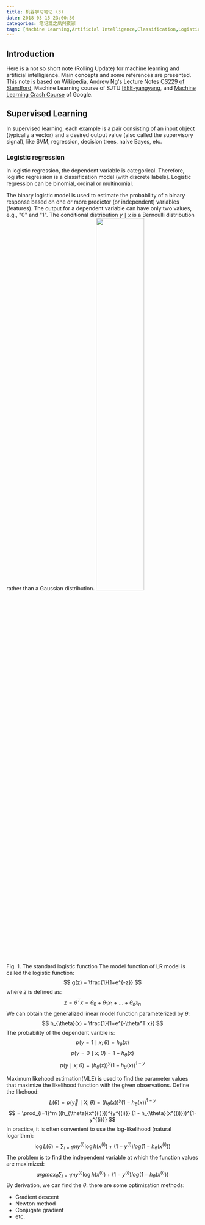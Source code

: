 ```yaml
---
title: 机器学习笔记 (3)
date: 2018-03-15 23:00:30
categories: 笔记篇之夙兴夜寐
tags: [Machine Learning,Artificial Intelligence,Classification,Logistic Regression]
---
```


## Introduction

Here is a not so short note (Rolling Update) for machine learning and artificial intelligience. Main concepts and some references are presented. This note is based on Wikipedia, Andrew Ng's Lecture Notes [CS229 of Standford](http://cs229.stanford.edu/), Machine Learning course of SJTU [IEEE-yangyang](http://bcmi.sjtu.edu.cn/%7Eyangyang/ml/#), and [Machine Learning Crash Course](https://developers.google.com/machine-learning/crash-course/) of Google.

## Supervised Learning

In supervised learning, each example is a pair consisting of an input object (typically a vector) and a desired output value (also called the supervisory signal), like SVM, regression, decision trees, naive Bayes, etc.
<!-- more -->

### Logistic regression

In logistic regression, the dependent variable is categorical. Therefore, logistic regression is a classification model (with discrete labels). Logistic regression can be binomial, ordinal or multinomial.

The binary logistic model is used to estimate the probability of a binary response based on one or more predictor (or independent) variables (features). The output for a dependent variable can have only two values, e.g., "0" and "1". The conditional distribution $y \mid x$ is a Bernoulli distribution rather than a Gaussian distribution.
<img src="https://upload.wikimedia.org/wikipedia/commons/8/88/Logistic-curve.svg" width="50%" height="50%">
Fig. 1. The standard logistic function
The model function of LR model is called the logistic function:
$$ g(z) = \frac{1}{1+e^{-z}} $$
where $z$ is defined as:
$$ z = \theta^T x = \theta_0 + \theta_1 x_1 + ... + \theta_n x_n $$
We can obtain the generalized linear model function parameterized by $\theta$:
$$ h_{\theta}(x) = \frac{1}{1+e^{-\theta^T x}} $$
The probability of the dependent varible is:
$$p(y=1 \mid x;\theta) = h_{\theta}(x)$$
$$p(y=0 \mid x;\theta) = 1 - h_{\theta}(x)$$
$$p(y \mid x;\theta) = (h_{\theta}(x))^y (1 - h_{\theta}(x))^{1-y}$$

Maximum likehood estimation(MLE) is used to find the parameter values that maximize the likelihood function with the given observations. Define the likehood:
$$L(\theta) = p(\vec{y} \mid X;\theta) = (h_{\theta}(x))^y (1 - h_{\theta}(x))^{1-y}$$
$$ = \prod_{i=1}^m ((h_{\theta}(x^{(i)}))^{y^{(i)}} (1 - h_{\theta}(x^{(i)}))^{1-y^{(i)}} $$
In practice, it is often convenient to use the log-likelihood (natural logarithm):
$$\log L(\theta) = \sum_{i=1}{m} y^{(i)}\log h(x^{(i)}) + (1-y^{(i)})log(1 - h_{\theta}(x^{(i)}))$$
The problem is to find the independent variable at which the function values are maximized:
$${argmax}_{\theta} \sum_{i=1}{m} y^{(i)}\log h(x^{(i)}) + (1-y^{(i)})log(1 - h_{\theta}(x^{(i)}))$$
By derivation, we can find the $\theta$. there are some optimization methods:
- Gradient descent
- Newton method
- Conjugate gradient
- etc.







